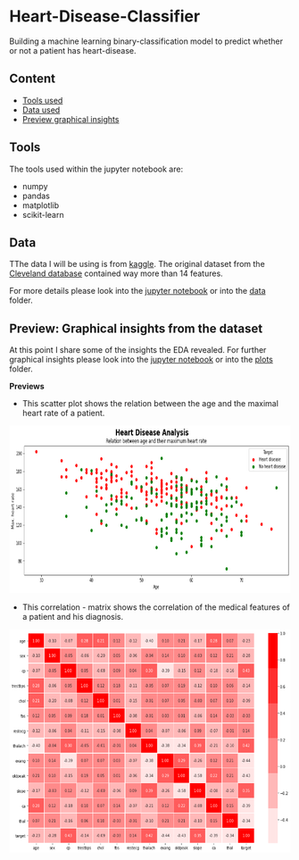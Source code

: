 # Heart-Disease-Classifier
Building a machine learning binary-classification model to predict whether or not a patient has heart-disease.

## Content

* [Tools used](#tools)
* [Data used](#data)
* [Preview graphical insights](#preview-graphical-insights-from-the-dataset)

## Tools
The tools used within the jupyter notebook are:

* numpy
* pandas
* matplotlib
* scikit-learn

## Data

TThe data I will be using is from [kaggle](https://www.kaggle.com/ronitf/heart-disease-uci).
The original dataset from the [Cleveland database](https://archive.ics.uci.edu/ml/datasets/heart+Disease) contained way more than 14 features.

For more details please look into the [jupyter notebook](https://github.com/Ritsch1/Heart-Disease-Classifier/blob/development/notebooks/Heart-Disease-Classification.ipynb) or into the [data](https://github.com/Ritsch1/Heart-Disease-Classifier/tree/development/data) folder.

## Preview: Graphical insights from the dataset 

At this point I share some of the insights the EDA revealed. For further graphical insights please 
look into the [jupyter notebook](https://github.com/Ritsch1/Heart-Disease-Classifier/blob/development/notebooks/Heart-Disease-Classification.ipynb) or into the [plots](https://github.com/Ritsch1/Heart-Disease-Classifier/tree/development/plots) folder.

**Previews**

* This scatter plot shows the relation between the age and the maximal heart rate of a patient.

<img src="plots/ratio_age_maxHeartRate.png" height="300" width="650">

* This correlation - matrix shows the correlation of the medical features of a patient and his diagnosis.

<img src="plots/correlation_matrix_features.png" height="400" width="550">
